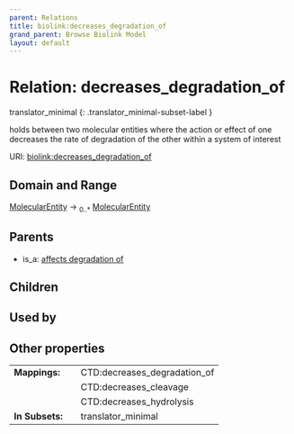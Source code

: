 ```yaml
---
parent: Relations
title: biolink:decreases_degradation_of
grand_parent: Browse Biolink Model
layout: default
---
```


# Relation: decreases_degradation_of

translator_minimal
{: .translator_minimal-subset-label }


holds between two molecular entities where the action or effect of one decreases the rate of degradation of the other within a system of interest

URI: [biolink:decreases_degradation_of](https://w3id.org/biolink/vocab/decreases_degradation_of)

## Domain and Range

[MolecularEntity](MolecularEntity.md) ->  <sub>0..*</sub> [MolecularEntity](MolecularEntity.md)

## Parents

 *  is_a: [affects degradation of](affects_degradation_of.md)

## Children


## Used by


## Other properties

|  |  |  |
| --- | --- | --- |
| **Mappings:** | | CTD:decreases_degradation_of |
|  | | CTD:decreases_cleavage |
|  | | CTD:decreases_hydrolysis |
| **In Subsets:** | | translator_minimal |

